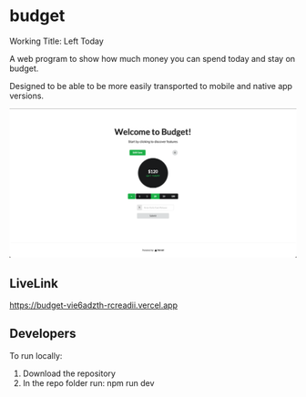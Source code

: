 # budget

Working Title: Left Today

A web program to show how much money you can spend today and stay on budget.

Designed to be able to be more easily transported to mobile and native app versions.

![](/budgetScreenshot.png)

## LiveLink

https://budget-vie6adzth-rcreadii.vercel.app

## Developers

To run locally:
  1. Download the repository
  2. In the repo folder run: npm run dev
